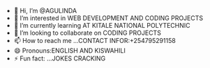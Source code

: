 - 👋 Hi, I’m @AGULINDA 
- 👀 I’m interested in WEB DEVELOPMENT AND CODING PROJECTS
- 🌱 I’m currently learning AT KITALE NATIONAL POLYTECHNIC
- 💞️ I’m looking to collaborate on CODING PROJECTS
- 📫 How to reach me ...CONTACT INFOR:+254795291158
- 😄 Pronouns:ENGLISH AND KISWAHILI 
- ⚡ Fun fact: ...JOKES CRACKING

<!---
AGULINDA/AGULINDA is a ✨ special ✨ repository because its `README.md` (this file) appears on your GitHub profile.
You can click the Preview link to take a look at your changes.
--->
